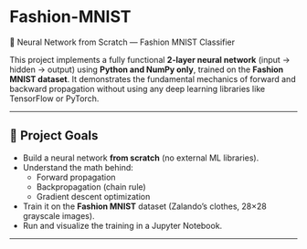# Fashion-MNIST
 🧠 Neural Network from Scratch — Fashion MNIST Classifier

This project implements a fully functional **2-layer neural network** (input → hidden → output) using **Python and NumPy only**, trained on the **Fashion MNIST dataset**. It demonstrates the fundamental mechanics of forward and backward propagation without using any deep learning libraries like TensorFlow or PyTorch.

---

## 🚀 Project Goals

- Build a neural network **from scratch** (no external ML libraries).
- Understand the math behind:
  - Forward propagation
  - Backpropagation (chain rule)
  - Gradient descent optimization
- Train it on the **Fashion MNIST** dataset (Zalando’s clothes, 28×28 grayscale images).
- Run and visualize the training in a Jupyter Notebook.

---
